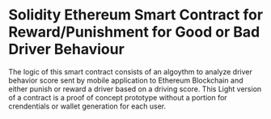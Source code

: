 # Solidity Ethereum Smart Contract for Reward/Punishment for Good or Bad Driver Behaviour
The logic of this smart contract consists of an algoythm to analyze driver behavior score sent by mobile application to Ethereum Blockchain and either punish or reward a driver based on a driving score. 
This Light version of a contract is a proof of concept prototype without a portion for crendentials or wallet generation for each user.
